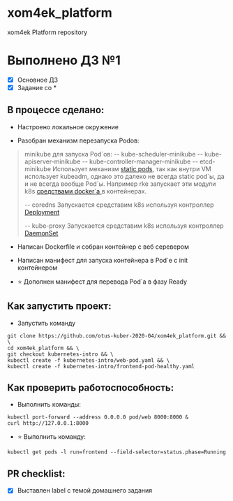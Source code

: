 # xom4ek_platform
xom4ek Platform repository

# Выполнено ДЗ №1

 - [x] Основное ДЗ
 - [x] Задание со *

## В процессе сделано:

 - Настроено локальное окружение

 - Разобран механизм перезапуска Podов:
> minikube для запуска Pod\`ов:
-- kube-scheduler-minikube
-- kube-apiserver-minikube
-- kube-controller-manager-minikube
-- etcd-minikube
 Использует механизм [static pods](https://kubernetes.io/docs/tasks/configure-pod-container/static-pod/), так как внутри VM использует kubeadm, однако это далеко не всегда static pod\`ы, да и не всегда вообще Pod\`ы.
Например rke запускает эти модули k8s [средствами docker\`а ](https://docs.docker.com/config/containers/start-containers-automatically/) в контейнерах.
>
> --  coredns
Запускается средставим k8s используя контроллер [Deployment](https://kubernetes.io/docs/concepts/workloads/controllers/deployment/)
>
> -- kube-proxy
Запускается средставим k8s используя контроллер [DaemonSet](https://kubernetes.io/docs/concepts/workloads/controllers/daemonset/)
>

 - Написан Dockerfile и собран контейнер с веб серевером

 - Написан манифест для запуска контейнера в Pod`e с init контейнером

 - :star: Дополнен манифест для перевода Pod`a в фазу Ready

## Как запустить проект:
 - Запустить команду
 ```shell
 git clone https://github.com/otus-kuber-2020-04/xom4ek_platform.git && \
 cd xom4ek_platform && \
 git checkout kubernetes-intro && \
 kubectl create -f kubernetes-intro/web-pod.yaml && \
 kubectl create -f kubernetes-intro/frontend-pod-healthy.yaml
 ```

## Как проверить работоспособность:

 - Выполнить команды:
  ```shell
  kubectl port-forward --address 0.0.0.0 pod/web 8000:8000 &
  curl http://127.0.0.1:8000
  ```

 - :star: Выполнить команду:
 ```shell
 kubectl get pods -l run=frontend --field-selector=status.phase=Running
 ```

## PR checklist:
 - [x] Выставлен label с темой домашнего задания
